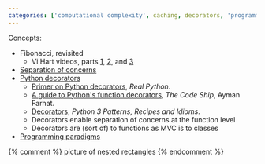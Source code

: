 ```yaml
---
categories: ['computational complexity', caching, decorators, 'programming paradigms']
---
```


Concepts:

* Fibonacci, revisited
  * Vi Hart videos, parts [1](https://www.youtube.com/watch?v=ahXIMUkSXX0&t=241s), [2](https://www.youtube.com/watch?v=lOIP_Z_-0Hs), and [3](https://www.youtube.com/watch?v=14-NdQwKz9w)
* [Separation of concerns](https://en.wikipedia.org/wiki/Separation_of_concerns)
* [Python decorators](https://en.wikipedia.org/wiki/Python_syntax_and_semantics#Decorators)
  * [Primer on Python decorators](https://realpython.com/blog/python/primer-on-python-decorators/), _Real Python_.
  * [A guide to Python's function decorators](https://www.thecodeship.com/patterns/guide-to-python-function-decorators/), _The Code Ship_, Ayman Farhat.
  * [Decorators](http://python-3-patterns-idioms-test.readthedocs.io/en/latest/PythonDecorators.html), _Python 3 Patterns, Recipes and Idioms_.
  * Decorators enable separation of concerns at the function level
  * Decorators are (sort of) to functions as MVC is to classes
* [Programming paradigms](https://en.wikipedia.org/wiki/Programming_paradigm)

{% comment %}
picture of nested rectangles
{% endcomment %}
